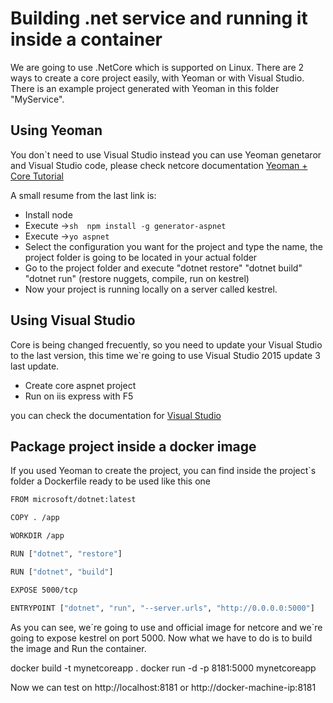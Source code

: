 # Building .net service and running it inside a container

We are going to use .NetCore which is supported on Linux. There are 2 ways to create a core project easily, with Yeoman or with Visual Studio. There is an example project generated with Yeoman in this folder "MyService".

## Using Yeoman

You don`t need to use Visual Studio instead you can use Yeoman genetaror and Visual Studio code, please check netcore documentation [Yeoman + Core Tutorial](https://docs.asp.net/en/latest/client-side/yeoman.html)

A small resume from the last link is:

* Install node
* Execute ->``` sh  npm install -g generator-aspnet ```
* Execute ->``` yo aspnet ```
* Select the configuration you want for the project and type the name, the project folder is going to be located in your actual folder
* Go to the project folder and execute "dotnet restore" "dotnet build" "dotnet run" (restore nuggets, compile, run on kestrel)
* Now your project is running locally on a server called kestrel.

## Using Visual Studio 

Core is being changed frecuently, so you need to update your Visual Studio to the last version, this time we`re going to use Visual Studio 2015 update 3 last update.

* Create core aspnet project
* Run on iis express with F5

you can check the documentation for [Visual Studio](https://docs.asp.net/en/latest/tutorials/first-web-api.html)

## Package project inside a docker image

If you used Yeoman to create the project, you can find inside the project`s folder a Dockerfile ready to be used like this one 

```sh
FROM microsoft/dotnet:latest

COPY . /app

WORKDIR /app

RUN ["dotnet", "restore"]

RUN ["dotnet", "build"]

EXPOSE 5000/tcp

ENTRYPOINT ["dotnet", "run", "--server.urls", "http://0.0.0.0:5000"]

```

As you can see, we´re going to use and official image for netcore and we`re going to expose kestrel on port 5000. Now what we have to do is to build the image and Run the container.

docker build -t mynetcoreapp .
docker run -d -p 8181:5000 mynetcoreapp

Now we can test on http://localhost:8181 or http://docker-machine-ip:8181

 





